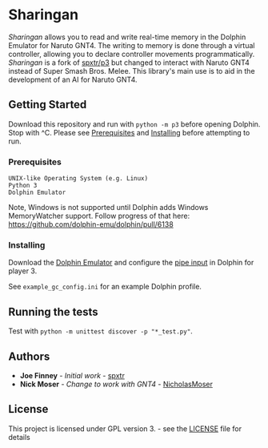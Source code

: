 # Sharingan

*Sharingan* allows you to read and write real-time memory in the Dolphin Emulator for Naruto GNT4. The writing to memory is done through a virtual controller, allowing you to declare controller movements programmatically. *Sharingan* is a fork of [spxtr/p3](https://github.com/spxtr/p3) but changed to interact with Naruto GNT4 instead of Super Smash Bros. Melee. This library's main use is to aid in the development of an AI for Naruto GNT4.

## Getting Started

Download this repository and run with `python -m p3` before opening Dolphin. Stop with ^C. Please see [Prerequisites](#Prerequisites) and [Installing](#Installing) before attempting to run.

### Prerequisites

```
UNIX-like Operating System (e.g. Linux)
Python 3
Dolphin Emulator
```

Note, Windows is not supported until Dolphin adds Windows MemoryWatcher support. Follow progress of that here: https://github.com/dolphin-emu/dolphin/pull/6138

### Installing

Download the [Dolphin Emulator](https://dolphin-emu.org/) and configure the [pipe input](https://wiki.dolphin-emu.org/index.php?title=Pipe_Input) in Dolphin for player 3.

See `example_gc_config.ini` for an example Dolphin profile.

## Running the tests

Test with `python -m unittest discover -p "*_test.py"`.

## Authors

* **Joe Finney** - *Initial work* - [spxtr](https://github.com/spxtr)
* **Nick Moser** - *Change to work with GNT4* - [NicholasMoser](https://github.com/NicholasMoser/)

## License

This project is licensed under GPL version 3. - see the [LICENSE](LICENSE) file for details
